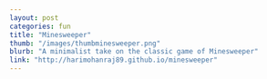 ```yaml
---
layout: post
categories: fun
title: "Minesweeper"
thumb: "/images/thumbminesweeper.png"
blurb: "A minimalist take on the classic game of Minesweeper"
link: "http://harimohanraj89.github.io/minesweeper"
---
```

